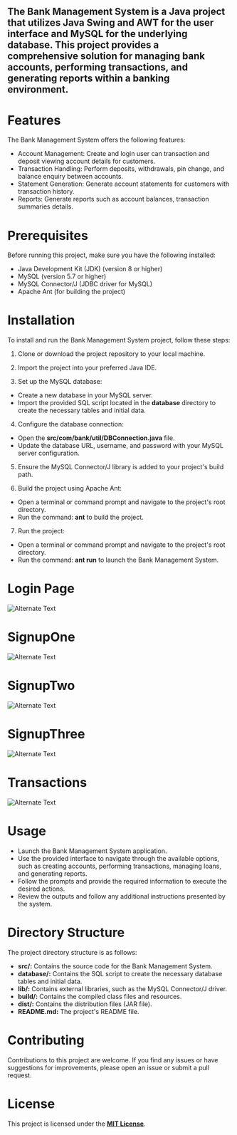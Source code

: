 
## The Bank Management System is a Java project that utilizes Java Swing and AWT for the user interface and MySQL for the underlying database. This project provides a comprehensive solution for managing bank accounts, performing transactions, and generating reports within a banking environment.


# **Features**

The Bank Management System offers the following features:

- Account Management: Create and login user can transaction and deposit viewing account details for customers.
- Transaction Handling: Perform deposits, withdrawals,  pin change, and balance enquiry between accounts.
- Statement Generation: Generate account statements for customers with transaction history.
- Reports: Generate reports such as account balances, transaction summaries details.

# **Prerequisites**

Before running this project, make sure you have the following installed:

- Java Development Kit (JDK) (version 8 or higher)
- MySQL (version 5.7 or higher)
- MySQL Connector/J (JDBC driver for MySQL)
- Apache Ant (for building the project)

# **Installation**

To install and run the Bank Management System project, follow these steps:

1. Clone or download the project repository to your local machine.

2. Import the project into your preferred Java IDE.

3. Set up the MySQL database:
- Create a new database in your MySQL server.
- Import the provided SQL script located in the **database** directory to create the necessary tables and initial data.

4. Configure the database connection:
- Open the **src/com/bank/util/DBConnection.java** file.
- Update the database URL, username, and password with your MySQL server configuration.

5. Ensure the MySQL Connector/J library is added to your project's build path.

6. Build the project using Apache Ant:
- Open a terminal or command prompt and navigate to the project's root directory.
- Run the command: **ant** to build the project.

7. Run the project:
- Open a terminal or command prompt and navigate to the project's root directory.
- Run the command: **ant run** to launch the Bank Management System.

# **Login Page**
![Alternate Text](/bank%20management%20system/Login.png)

# **SignupOne**
![Alternate Text](/bank%20management%20system/SignupOne.png)

# **SignupTwo**
![Alternate Text](/bank%20management%20system/SignupTwo.png)

# **SignupThree**
![Alternate Text](/bank%20management%20system/SignupThree.png)

# **Transactions**
![Alternate Text](/bank%20management%20system/Transactions.png)

# **Usage**

- Launch the Bank Management System application.
- Use the provided interface to navigate through the available options, such as creating accounts, performing transactions, managing loans, and generating reports.
- Follow the prompts and provide the required information to execute the desired actions.
- Review the outputs and follow any additional instructions presented by the system.

# **Directory Structure**

The project directory structure is as follows:

- **src/:** Contains the source code for the Bank Management System.
- **database/:** Contains the SQL script to create the necessary database tables and initial data.
- **lib/:** Contains external libraries, such as the MySQL Connector/J driver.
- **build/:** Contains the compiled class files and resources.
- **dist/:**  Contains the distribution files (JAR file).
- **README.md:**  The project's README file.

# **Contributing**

Contributions to this project are welcome. If you find any issues or have suggestions for improvements, please open an issue or submit a pull request.

# **License**
This project is licensed under the **[MIT License](https://opensource.org/license/mit/ "Optional Title")**.
